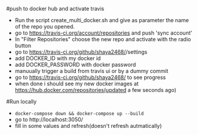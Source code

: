 
#push to docker hub and activate travis
- Run the script create_multi_docker.sh and give as parameter  the name of the repo you opened.
- go to https://travis-ci.org/account/repositories and push 'sync account'
- In "Filter Repositories" choose the new repo and activate with the radio button
- go to https://travis-ci.org/github/shaya2468/<name of new repo>/settings
- add DOCKER_ID with my docker id
- add DOCKER_PASSWORD with docker password
- manuually trigger a build from travis ui or by a dummy commit
- go to https://travis-ci.org/github/shaya2468/<name of new repo> to see progress
- when done i should see my new docker images at https://hub.docker.com/repositories(updated a few seconds ago)

#Run locally

- ```docker-compose down && docker-compose up --build```
- go to http://localhost:3050/ 
- fill in some values and refresh(doesn't refresh autmatically)
